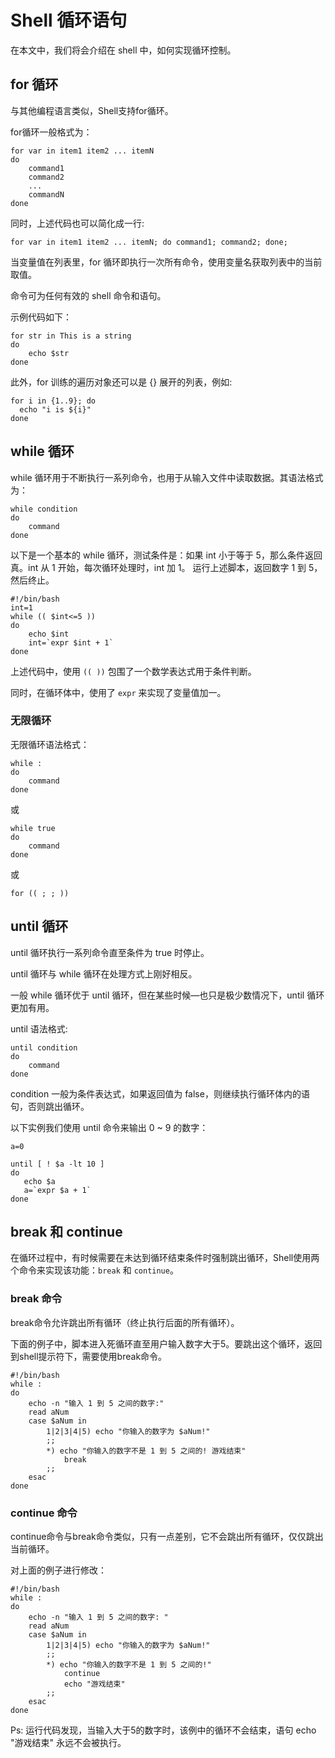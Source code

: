 # Shell 循环语句

在本文中，我们将会介绍在 shell 中，如何实现循环控制。

## for 循环

与其他编程语言类似，Shell支持for循环。

for循环一般格式为：

```shell
for var in item1 item2 ... itemN
do
    command1
    command2
    ...
    commandN
done
```

同时，上述代码也可以简化成一行:

```shell
for var in item1 item2 ... itemN; do command1; command2; done;
```

当变量值在列表里，for 循环即执行一次所有命令，使用变量名获取列表中的当前取值。

命令可为任何有效的 shell 命令和语句。

示例代码如下：

```shell
for str in This is a string
do
    echo $str
done
```

此外，for 训练的遍历对象还可以是 {} 展开的列表，例如:

```shell
for i in {1..9}; do
  echo "i is ${i}"
done
```

## while 循环

while 循环用于不断执行一系列命令，也用于从输入文件中读取数据。其语法格式为：

```shell
while condition
do
    command
done
```

以下是一个基本的 while 循环，测试条件是：如果 int 小于等于 5，那么条件返回真。int 从 1 开始，每次循环处理时，int 加 1。
运行上述脚本，返回数字 1 到 5，然后终止。

```shell
#!/bin/bash
int=1
while (( $int<=5 ))
do
    echo $int
    int=`expr $int + 1`
done
```

上述代码中，使用 ``(( ))`` 包围了一个数学表达式用于条件判断。

同时，在循环体中，使用了 `expr` 来实现了变量值加一。


### 无限循环

无限循环语法格式：

```shell
while :
do
    command
done
```

或

```shell
while true
do
    command
done
```

或

```shell
for (( ; ; ))
```

## until 循环

until 循环执行一系列命令直至条件为 true 时停止。

until 循环与 while 循环在处理方式上刚好相反。

一般 while 循环优于 until 循环，但在某些时候—也只是极少数情况下，until 循环更加有用。

until 语法格式:

```shell
until condition
do
    command
done
```

condition 一般为条件表达式，如果返回值为 false，则继续执行循环体内的语句，否则跳出循环。

以下实例我们使用 until 命令来输出 0 ~ 9 的数字：

```shell
a=0

until [ ! $a -lt 10 ]
do
   echo $a
   a=`expr $a + 1`
done
```

## break 和 continue

在循环过程中，有时候需要在未达到循环结束条件时强制跳出循环，Shell使用两个命令来实现该功能：`break` 和 `continue`。

### break 命令

break命令允许跳出所有循环（终止执行后面的所有循环）。

下面的例子中，脚本进入死循环直至用户输入数字大于5。要跳出这个循环，返回到shell提示符下，需要使用break命令。

```shell
#!/bin/bash
while :
do
    echo -n "输入 1 到 5 之间的数字:"
    read aNum
    case $aNum in
        1|2|3|4|5) echo "你输入的数字为 $aNum!"
        ;;
        *) echo "你输入的数字不是 1 到 5 之间的! 游戏结束"
            break
        ;;
    esac
done
```

### continue 命令

continue命令与break命令类似，只有一点差别，它不会跳出所有循环，仅仅跳出当前循环。

对上面的例子进行修改：

```shell
#!/bin/bash
while :
do
    echo -n "输入 1 到 5 之间的数字: "
    read aNum
    case $aNum in
        1|2|3|4|5) echo "你输入的数字为 $aNum!"
        ;;
        *) echo "你输入的数字不是 1 到 5 之间的!"
            continue
            echo "游戏结束"
        ;;
    esac
done
```

Ps: 运行代码发现，当输入大于5的数字时，该例中的循环不会结束，语句 echo "游戏结束" 永远不会被执行。
